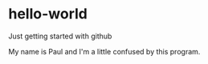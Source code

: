 # hello-world
Just getting started with github

My name is Paul and I'm a little confused by this program.
